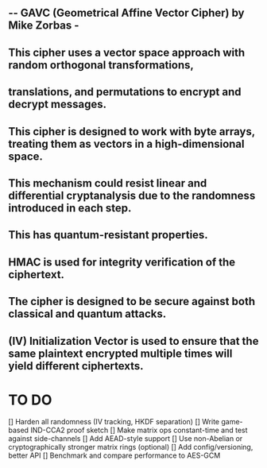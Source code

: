 ## -- GAVC (Geometrical Affine Vector Cipher) by Mike Zorbas -
## This cipher uses a vector space approach with random orthogonal transformations,
## translations, and permutations to encrypt and decrypt messages.
## This cipher is designed to work with byte arrays, treating them as vectors in a high-dimensional space.

## This mechanism could resist linear and differential cryptanalysis due to the randomness introduced in each step.
## This has quantum-resistant properties.

## HMAC is used for integrity verification of the ciphertext.
## The cipher is designed to be secure against both classical and quantum attacks.
## (IV) Initialization Vector is used to ensure that the same plaintext encrypted multiple times will yield different ciphertexts.

# TO DO

[] Harden all randomness (IV tracking, HKDF separation)
[] Write game-based IND-CCA2 proof sketch
[] Make matrix ops constant-time and test against side-channels
[] Add AEAD-style support
[] Use non-Abelian or cryptographically stronger matrix rings (optional)
[] Add config/versioning, better API
[] Benchmark and compare performance to AES-GCM

